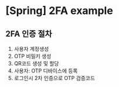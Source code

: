 # [Spring] 2FA example


 ## 2FA 인증 절차 
 1. 사용자 계정생성 
 2. OTP 비밀키 생성 
 3. QR코드 생성 및 할당 
 4. 사용자: OTP 디바이스에 등록 
 5. 로그인시 2차 인증으로 OTP 검증코드
